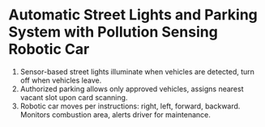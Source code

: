 # Automatic Street Lights and Parking System with Pollution Sensing Robotic Car

1. Sensor-based street lights illuminate when vehicles are detected, turn off when vehicles leave. 
2. Authorized parking allows only approved vehicles, assigns nearest vacant slot upon card scanning.
3. Robotic car moves per instructions: right, left, forward, backward. Monitors combustion area, alerts driver for maintenance.
